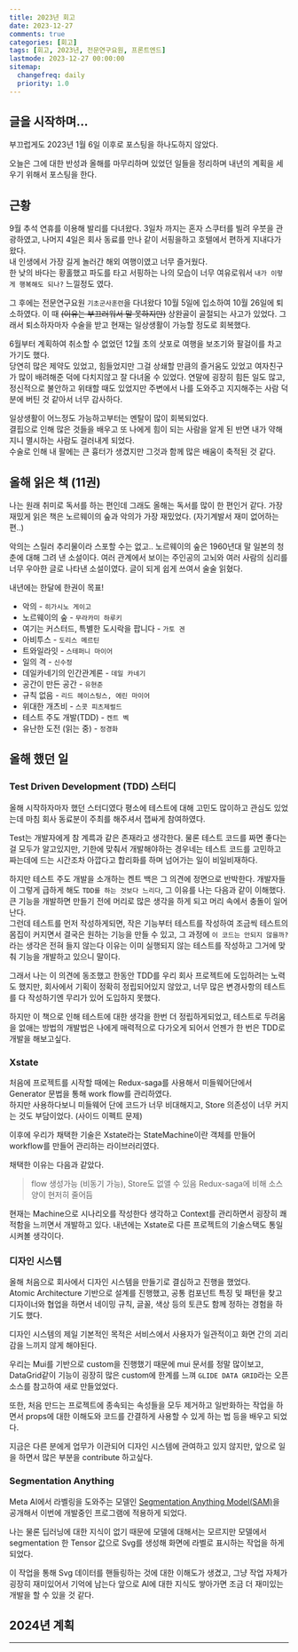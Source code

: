 ```yaml
---
title: 2023년 회고
date: 2023-12-27
comments: true
categories: [회고]
tags: [회고, 2023년, 전문연구요원, 프론트엔드]
lastmode: 2023-12-27 00:00:00
sitemap:
  changefreq: daily
  priority: 1.0
---
```


## 글을 시작하며...

부끄럽게도 2023년 1월 6일 이후로 포스팅을 하나도하지 않았다.

오늘은 그에 대한 반성과 올해를 마무리하며 있었던 일들을 정리하며 내년의 계획을 세우기 위해서 포스팅을 한다.

## 근황

9월 추석 연휴를 이용해 발리를 다녀왔다. 3일차 까지는 혼자 스쿠터를 빌려 우붓을 관광하였고, 나머지 4일은 회사 동료를 만나 같이 서핑을하고 호텔에서 편하게 지내다가 왔다.  
내 인생에서 가장 길게 놀러간 해외 여행이였고 너무 즐거웠다.  
한 낮의 바다는 황홀했고 파도를 타고 서핑하는 나의 모습이 너무 여유로워서 `내가 이렇게 행복해도 되나?` 느낄정도 였다.

그 후에는 전문연구요원 `기초군사훈련`을 다녀왔다 10월 5일에 입소하여 10월 26일에 퇴소하였다.
이 때 ~~(이유는 부끄러워서 말 못하지만)~~ 상완골이 골절되는 사고가 있었다.
그래서 퇴소하자마자 수술을 받고 현재는 일상생활이 가능할 정도로 회복했다.

6월부터 계획하여 취소할 수 없었던 12월 초의 삿포로 여행을 보조기와 팔걸이를 차고 가기도 했다.  
당연히 많은 제약도 있었고, 힘들었지만 그걸 상쇄할 만큼의 즐거움도 있었고 여자친구가 많이 배려해준 덕에 다치지않고 잘 다녀올 수 있었다. 연말에 굉장히 힘든 일도 많고, 정신적으로 불안하고 위태할 때도 있었지만 주변에서 나를 도와주고 지지해주는 사람 덕분에 버틴 것 같아서 너무 감사하다.

일상생활이 어느정도 가능하고부터는 멘탈이 많이 회복되었다.  
결핍으로 인해 많은 것들을 배우고 또 나에게 힘이 되는 사람을 알게 된 반면 내가 약해지니 멸시하는 사람도 걸러내게 되었다.  
수술로 인해 내 팔에는 큰 흉터가 생겼지만 그것과 함께 많은 배움이 축적된 것 같다.

## 올해 읽은 책 (11권)

나는 원래 취미로 독서를 하는 편인데 그래도 올해는 독서를 많이 한 편인거 같다.
가장 재밌게 읽은 책은 노르웨이의 숲과 악의가 가장 재밌었다. (자기계발서 재미 없어하는 편..)

악의는 스릴러 추리물이라 스포할 수는 없고.. 노르웨이의 숲은 1960년대 말 일본의 청춘에 대해 그려 낸 소설이다. 여러 관계에서 보이는 주인공의 고뇌와 여러 사람의 심리를 너무 우아한 글로 나타낸 소설이였다. 글이 되게 쉽게 쓰여서 술술 읽혔다.

내년에는 한달에 한권이 목표!

- 악의 - `히가시노 게이고`
- 노르웨이의 숲 - `무라카미 하루키`
- 여기는 커스터드, 특별한 도시락을 팝니다 - `가토 겐`
- 아비투스 - `도리스 메르틴`
- 트와일라잇 - `스테퍼니 마이어`
- 일의 격 - `신수정`
- 데일카네기의 인간관계론 - `데일 카네기`
- 공간이 만든 공간 - `유현준`
- 규칙 없음 - `리드 헤이스팅스, 에린 마이어`
- 위대한 개츠비 - `스콧 피츠제럴드`
- 테스트 주도 개발(TDD) - `켄트 벡`
- 유난한 도전 (읽는 중) - `정경화`

## 올해 했던 일

### Test Driven Development (TDD) 스터디

올해 시작하자마자 했던 스터디였다 평소에 테스트에 대해 고민도 많이하고 관심도 있었는데 마침 회사 동료분이 주최를 해주셔서 잽싸게 참여하였다.

Test는 개발자에게 참 계륵과 같은 존재라고 생각한다. 물론 테스트 코드를 짜면 좋다는걸 모두가 알고있지만, 기한에 맞춰서 개발해야하는 경우네는 테스트 코드를 고민하고 짜는데에 드는 시간조차 아깝다고 합리화를 하며 넘어가는 일이 비일비재하다.

하지만 테스트 주도 개발을 소개하는 켄트 백은 그 의견에 정면으로 반박한다. 개발자들이 그렇게 급하게 해도 `TDD를 하는 것보다 느리다`, 그 이유를 나는 다음과 같이 이해했다.  
큰 기능을 개발하면 만들기 전에 머리로 많은 생각을 하게 되고 머리 속에서 충돌이 일어난다.  
그런데 테스트를 먼저 작성하게되면, 작은 기능부터 테스트를 작성하여 조금씩 테스트의 몸집이 커지면서 결국은 원하는 기능을 만들 수 있고, 그 과정에 `이 코드는 안되지 않을까?`라는 생각은 전혀 들지 않는다 이유는 이미 실행되지 않는 테스트를 작성하고 그거에 맞춰 기능을 개발하고 있으니 말이다.

그래서 나는 이 의견에 동조했고 한동안 TDD를 우리 회사 프로젝트에 도입하려는 노력도 했지만, 회사에서 기획이 정확히 정립되어있지 않았고, 너무 많은 변경사항의 테스트를 다 작성하기엔 무리가 있어 도입하지 못했다.

하지만 이 책으로 인해 테스트에 대한 생각을 한번 더 정립하게되었고, 테스트로 두려움을 없애는 방법의 개발법은 나에게 매력적으로 다가오게 되어서 언젠가 한 번은 TDD로 개발을 해보고싶다.

### Xstate

처음에 프로젝트를 시작할 때에는 Redux-saga를 사용해서 미들웨어단에서 Generator 문법을 통해 work flow를 관리하였다.  
하지만 사용하다보니 미들웨어 단에 코드가 너무 비대해지고, Store 의존성이 너무 커지는 것도 부담이었다. (사이드 이펙트 문제)

이후에 우리가 채택한 기술은 Xstate라는 StateMachine이란 객체를 만들어 workflow를 만들어 관리하는 라이브러리였다.

채택한 이유는 다음과 같았다.

> flow 생성가능 (비동기 가능), Store도 없앨 수 있음 Redux-saga에 비해 소스양이 현저히 줄어듬

현재는 Machine으로 시나리오를 작성한다 생각하고 Context를 관리하면서 굉장히 쾌적함을 느끼면서 개발하고 있다. 내년에는 Xstate로 다른 프로젝트의 기술스택도 통일 시켜볼 생각이다.

### 디자인 시스템

올해 처음으로 회사에서 디자인 시스템을 만들기로 결심하고 진행을 했었다.  
Atomic Architecture 기반으로 설계를 진행했고, 공통 컴포넌트 특징 및 패턴을 찾고 디자이너와 협업을 하면서 네이밍 규칙, 글꼴, 색상 등의 토큰도 함께 정하는 경험을 하기도 했다.

디자인 시스템의 제일 기본적인 목적은 서비스에서 사용자가 일관적이고 화면 간의 괴리감을 느끼지 않게 해야된다.

우리는 Mui를 기반으로 custom을 진행했기 때문에 mui 문서를 정말 많이보고, DataGrid같이 기능이 굉장히 많은 custom에 한계를 느껴 `GLIDE DATA GRID`라는 오픈소스를 참고하여 새로 만들었었다.

또한, 처음 만드는 프로젝트에 종속되는 속성들을 모두 제거하고 일반화하는 작업을 하면서 props에 대한 이해도와 코드를 간결하게 사용할 수 있게 하는 법 등을 배우고 되었다.

지금은 다른 분에게 업무가 이관되어 디자인 시스템에 관여하고 있지 않지만, 앞으로 일을 하면서 많은 부분을 contribute 하고싶다.

### Segmentation Anything

Meta AI에서 라벨링을 도와주는 모델인 [Segmentation Anything Model(SAM)](https://segment-anything.com/])을 공개해서 이번에 개발중인 프로그램에 적용하게 되었다.

나는 물론 딥러닝에 대한 지식이 없기 때문에 모델에 대해서는 모르지만 모델에서 segmentation 한 Tensor 값으로 Svg를 생성해 화면에 라벨로 표시하는 작업을 하게 되었다.

이 작업을 통해 Svg 데이터를 핸들링하는 것에 대한 이해도가 생겼고, 그냥 작업 자체가 굉장히 재미있어서 기억에 남는다 앞으로 AI에 대한 지식도 쌓아가면 조금 더 재미있는 개발을 할 수 있을 것 같다.

## 2024년 계획

---
